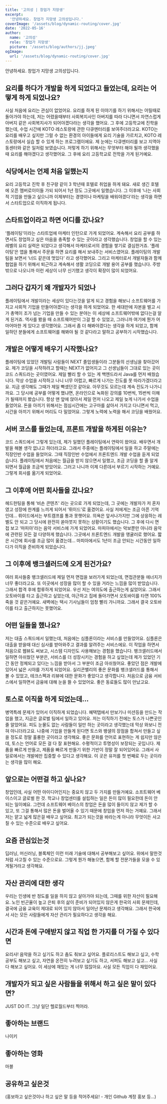 ```yaml
---
title: '고의성 | 창업가 지망생'
excerpt:
  '안녕하세요. 창업가 지망생 고의성입니다.'
coverImage: '/assets/blog/dynamic-routing/cover.jpg'
date: '2022-05-16'
author:
  name: '고의성'
  role: '창업가 지망생'
  picture: '/assets/blog/authors/jj.jpeg'
ogImage:
  url: '/assets/blog/dynamic-routing/cover.jpg'
---
```


안녕하세요. 창업가 지망생 고의성입니다.

## 요리를 하다가 개발을 하게 되었다고 들었는데, 요리는 어떻게 하게 되었나요?

사실 처음에 요리는 관심이 없었어요. 요리를 하게 된 이야기를 하기 위해서는 어릴때로 돌아가야 하는데, 저는 어렸을때부터 사회복지사인 아버지를 따라 다니면서 자연스럽게 아버지 같은 사회복지사가 되어야겠다라는 생각을 했어요. 그 후에 고등학교에 진학을 했는데, 수업 시간에 KOTO 레스토랑에 관한 다큐멘터리를 보여주더라고요. KOTO는 요리를 배우고 싶지만 그럴 수 없는 환경의 아이들에게 요리 기술을 가르치고, KOTO 레스토랑에서 실습 할 수 있게 하는 프로그램이에요. 제 눈에는  다큐멘터리를 보고 지역아동센터와 같은 일처럼 보였습니다. 저렇게 하기 위해서는 무엇부터 해야 될까 생각했을 때 요리를 해야겠다고 생각했어요. 그 후에 요리 고등학교로 전학을 가게 된거예요.

## 식당에서는 언제 처음 일했는지

요리 고등학교 진학 후 친구랑 같이 3 학년때 호텔로 취업을 하게 돼요. 새로 생긴 호텔에 오픈 멤버로이이들 가되 되어서 1년 정도 그곳에서 일했습니다. 그 이후에 ‘나는 사회적 기업을 만들고 싶으니까 이제부터는 경영이나 마케팅을 배워야겠다’라는 생각을 하면서 스타트업으로 이직하게 됩니다.

## 스타트업이라고 하면 어디를 갔나요?

‘플레이팅’이라는 스타트업에 마케터 인턴으로 가게 되었어요. 계속해서 요리 공부를 하면서도 창업하고 싶은 마음을 충족할 수 있는 곳이라고 생각했습니다. 창업을 할 수 있는 레벨의 요리 실력은 되었다고 생각해서 마케터로서의 경험을 쌓기로 결심한거죠. ‘플레이팅’은 앱을 통해서 주문을 하면 요리를 해서 보내주는 서비스였어요. 플레이팅의 개발팀을 보면서 ‘너드 같은데 멋있다' 라고 생각했어요. 그리고 마케터로서 개발자들과 함께 협업을 하기 위해서 퇴근하고 계속해서 생활 코딩으로 개발 용어 공부를 했습니다. 주방 밖으로 나오니까 이런 세상이 너무 신기했고 생각이 확장이 많이 되었어요.

## 그러다 갑자기 왜 개발자가 되었나

플레이팅에서 개발이라는 세상이 있다는것을 알게 되고 경험을 해보니 소프트웨어를 가지고 사회적 기업을 만들어야겠다는 생각을 하게 되었어요. 한 세대만에 자본을 벌고 시가 총액이 조가 넘는 기업을 만들 수 있는 분야는 이 세상에 소프트웨어밖에 없다는걸 알게 된거죠. 역사를 봤을 때 소프트웨어만이 그걸 할 수 있었고, 그러니까 여기에 뭔가 어마어마한 게 있다고 생각했어요. 그래서 좀 더 해봐야겠다는 생각을 하게 되었고, 함께 일하던 분들에게 소프트웨어를 해봐야 될 것 같다라고 말하고 공부하기 시작했습니다.

## 개발은 어떻게 배우기 시작했나요?

플레이팅에 있었던 개발팀 사람들이 NEXT 졸업생들이라 그분들의 선생님을 찾아갔어요. 제가 코딩을 시작하려고 할때는 NEXT가 없어지고 그 선생님들이 그대로 있는 곳이 코드 스쿼드라는 곳이였어요. 제일 빨리 할 수 있는 게 백엔드라서 Java를 먼저 배웠습니다. 막상 수업을 시작하고 나니 너무 어렵고, 빠르게 나가는 진도를 못 따라가겠더라고요. 지금 생각해도 그때가 제일 빡셌던것 같아요. 아무것도 모르는데 계속 진도가 나가니까요. 그 당시에 공부를 어떻게 했냐면, 온라인으로 녹화된 강의를 10번씩, 15번씩 이해가 될때까지 봤습니다. 항상 맨 앞에 앉아서 제일 먼저 나오고 제일 늦게 나가서 수업을 들었어요. 돈을 아끼기 위해서는 점심시간에는 고구마를 삶아서 가지고 다니면서 먹고, 시간을 아끼기 위해서 머리도 다 밀었어요. 그렇게 노력에 노력을 해서 코딩을 배웠어요.

## 서버 코스를 들었는데, 프론트 개발을 하게된 이유는?

코드 스쿼드에서 그렇게 있는데, 제가 일했던 플레이팅에서 연락이 왔어요. 배우면서 개발을 해볼 생각 없냐고 하더라고요. 그래서 주중에는 플레이팅에서 일을 하고 주말에는 직장인반 수업을 들었어요. 그때 직장인반 수업에서 프론트엔드 개발 수업을 듣게 되었습니다. 플레이팅에서 처음에는 월급을 받지 않으면서 일했고, 조금 코딩을 할 줄 알게 되면서 월급을 조금씩 받았어요. 그러고 나니까 이제 다른데서 부르기 시작하는 거예요. 그렇게 회사를 옮기게 되었어요.

## 그 이후에 어떤 회사들을 갔나요?

헤드헌팅을 통해 ‘비손 콘텐츠' 라는 곳으로 가게 되었는데, 그 곳에는 개발자가 저 혼자였고 성장에 한계를 느끼게 되어서 ‘뤼이드’로 옮겼어요. 사실 저에게는 조금 아픈 기억인데... 뤼이드에서는 부트캠프를 통과 못햇어요. 의욕은 앞서나가지만 그에 상응하는 레벨도 안 되고 그 당시에 완전히 쏟아붓지 못하는 상황이기도 했습니다. 그 후에 다시 면접 보고 ‘마피아'라는 음악 서비스에 가게 되었어요. 마피아에서는 악보뿐만 아니라 음악에 관련된 모든 걸 다양하게 했습니다. 그곳에서 프론트엔드 개발을 앵귤러로 했어요. 짧은 시간에 회사를 조금 많이 옮겼는데... 마피아에서도 1년이 조금 안되는 시간동안 일하다가 이직을 준비하게 되었습니다.

## 그 이후에 뱅크샐러드에 오게 된건가요?

여러 회사들중 뱅크샐러드에 제일 먼저 면접을 보러가게 되었는데, 면접관분들 에너지가 너무 좋더라고요. 또 이곳에서 성장을 많이 할 수 있을 거라는 느낌을 많이 받았습니다. 그래서 합격 후에 합류하게 되었어요.  우선 저는 여의도에 출근하는게 싫었어요. 그래서 오토바이를 타고 출근하고 싶었는데, 야근하고 집에 돌아가면서 오토바이를 타면 100% 죽을 것 같은거예요. 새벽에는 택시 기사님들이 엄청 빨리 가니까요. 그래서 결국 오토바이를 타고 출근하지는 못했어요.

## 어떤 일들을 했나요?

저는 대출 스쿼드에서 일했는데, 처음에는 심플론이라는 서비스를 만들었어요. 심플론은 대출을 받을때 대신 심사를 받아와주고 결과를 알려주는 서비스에요. 이 작업을 하면서 처음으로 웹뷰도 써보고, 시스템 디자인도 사용해보는 경험을 했습니다.  뱅크샐러드에서 일하면 아쉬웠던 부분은, 서비스를 더 성장시키는 경험을 하고 싶었는데 제가 있었던 기간 동안 정체되고 있다는 느낌을 받아서 그 부분이 조금 아쉬웠어요. 좋았던 점은 개발에 있어서 넓은 시야를 가지게 되었어요. 실리콘밸리의 좋은 문화를 뱅크샐러드를 통해서 볼 수 있었고, 테크스펙과 리뷰에 대한 문화가 좋았다고 생각합니다. 처음으로 금융 서비스에서 일하면서 금융에 대해 눈을 뜰 수 있었어요. 좋은 동료들도 많이 만났고요.

## 토스로 이직을 하게 되었는데...

병역특례 문제가 있어서 이직하게 되었습니다. 혜택탭에서 만보기나 미션등을 만드는 작업을 했고, 지금은 글로벌 팀에서 일하고 있어요.  저는 이직하기 전에는 토스가 나쁜곳인줄 알았어요. 피도 눈물도 없는 사람들이 일만 하는 곳이라고 생각했는데 막상 와보니 전혀 아니더라고요. 나중에 기업을 만들게 된다면 토스와 뱅샐의 장점을 합쳐서 만들고 싶을 정도로 정말 훌륭한 곳이라고 생각해요. 좋은 문화를 언어로 표현하는 게 쉽지만 않은데, 토스는 언어로 모든 걸 다 잘 표현해요. 수평적이고 투명성이 보장되는 곳입니다. 제품을 빠르게 만들고, 제품을 빠르게 만들기 위한 기반이 정말  잘 되어있어요. 그래서 사일로에서는 개발에만 집중할 수 있다고 생각해요. 이 곳은 유저를 첫 번째로 두는 곳이라는 생각을 많이 해요.

## 앞으로는 어떤걸 하고 싶나요?

창업인데, 사실 어떤 아이디어인지는 중요치 않고 두 가지를 만들거예요. 소프트웨어 베이스이고 글로벌 한 것. 학교나 창업센터를 설립하는 일은 돈이 많이 필요한데 돈이 안 되는 일이예요. 그런데 소프트웨어 베이스의 창업은 돈을 많이 들이지 않고 제가 할 수 있고, 또 그걸 통해서 많은 돈을 벌어올 수 있기 때문에 창업을 먼저 하는 거예요. 그래서 저는 얕고 넓게 많은걸 배우고 싶어요. 최고가 되는것을 바라는게 아니라 무엇이든 사고칠 수 있는 수준으로 배우고 싶어요.

## 요즘 관심있는것

딥러닝, 머신러닝, 블록체인 이런 미래 기술에 대해서 공부해보고 싶어요. 위에서 말한것 처럼 사고칠 수 있는 수준으로요. 그렇게 뭔가 해놓으면, 함께 할 전문가들을 모을 수 있게될거라고 생각해요.

## 자산 관리에 대한 생각

우리는 인생에 반 정도를 일을 하지 않고 살아가야 되는데, 그때를 위한 자산이 필요해요. 노인 빈곤율이 높고 은퇴 후의 삶이 준비가 되어있지 않은게 한국의 사회 문제인데, 결국에 금융 교육이 제대로 되어 있지 않아서 일어난 문제라고 생각해요.  그래서 한국에서 사는 모든 사람들에게 자산 관리가 필요하다고 생각을 해요.

## 시간과 돈에 구애받지 않고 직업 한 가지를 더 가질 수 있다면

요리사! 음악을 하고 싶기도 하고 춤도 춰보고 싶어요. 플로리스트도 해보고 싶고, 수학 공부도 해보고 싶고, 자연을 온전히 누려보고 싶기도 하고, 서퍼도 해보고 싶고... 사실 다 해보고 싶어요. 이 세상에 재밌는 게 너무 많잖아요. 사실 모든 직업이 다 재밌어요.

## 개발자가 되고 싶은 사람들을 위해서 하고 싶은 말이 있다면?

JUST DO IT.
그냥 일단 헬로월드부터 찍어라.

## 좋아하는 브랜드

나이키

## 좋아하는 영화

마블

## 공유하고 싶은것

(홍보하고 싶은것이나 하고 싶은 말 등을 적어주세요! - 개인 Github 계정 홍보 등...)